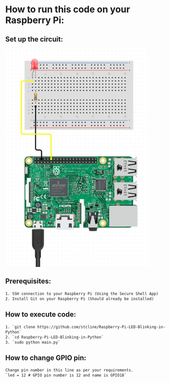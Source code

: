 # How to run this code on your Raspberry Pi:

## Set up the circuit:
![The Python Demo Circuit](https://github.com/WHS-Robotics-Test-Org/Robotics_Engineering_Book/blob/master/Images/Python_demo.jpg)

## Prerequisites: 
    1. SSH connection to your Raspberry Pi (Using the Secure Shell App)
    2. Install Git on your Raspberry Pi (Should already be installed)

## How to execute code:
    1. `git clone https://github.com/stcline/Raspberry-Pi-LED-Blinking-in-Python`
    2. `cd Raspberry-Pi-LED-Blinking-in-Python`
    3. `sudo python main.py`

## How to change GPIO pin:
    Change pin number in this line as per your requirements.
    `led = 12 # GPIO pin number is 12 and name is GPIO18`
